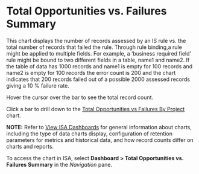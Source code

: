 # Total Opportunities vs. Failures Summary

This chart displays the number of records assessed by an IS rule vs. the
total number of records that failed the rule. Through rule binding,a
rule might be applied to multiple fields. For example, a ‘business
required field’ rule might be bound to two different fields in a table,
name1 and name2. If the table of data has 1000 records and name1 is
empty for 100 records and name2 is empty for 100 records the error count
is 200 and the chart indicates that 200 records failed out of a possible
2000 assessed records giving a 10 % failure rate.  

Hover the cursor over the bar to see the total record count.

Click a bar to drill down to the [Total Opportunities vs Failures By
Project](Total_Opportunities_vs_Failures_By_Project.htm) chart.

<span style="font-weight: bold;">NOTE:</span> Refer to [View ISA
Dashboards](View_ISA_Dashboards.htm) for general information about
charts, including the type of data charts display, configuration of
retention parameters for metrics and historical data, and how record
counts differ on charts and reports.

To access the chart in ISA, select
<span style="font-weight: bold;">Dashboard \> Total Opportunities vs.
Failures Summary</span> in the
<span style="font-style: italic;">Navigation</span> pane.
